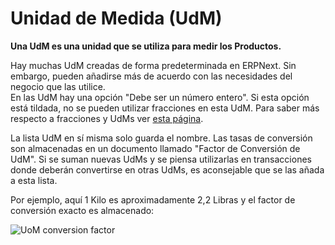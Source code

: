 <!-- add-breadcrumbs -->
# Unidad de Medida (UdM)

**Una UdM es una unidad que se utiliza para medir los Productos.**

Hay muchas UdM creadas de forma predeterminada en ERPNext. Sin embargo, pueden añadirse más de acuerdo con las necesidades del negocio que las utilice.  
En las UdM hay una opción "Debe ser un número entero". Si esta opción está tildada, no se pueden utilizar fracciones en esta UdM. Para saber más respecto a fracciones y UdMs ver [esta página](/docs/user/manual/es/stock/articles/managing-fractions-in-uom).

La lista UdM en sí misma solo guarda el nombre. Las tasas de conversión son almacenadas en un documento llamado "Factor de Conversión de UdM". Si se suman nuevas UdMs y se piensa utilizarlas en transacciones donde deberán convertirse en otras UdMs, es aconsejable que se las añada a esta lista.

Por ejemplo, aquí 1 Kilo es aproximadamente 2,2 Libras y el factor de conversión exacto es almacenado: 

![UoM conversion factor](/docs/assets/img/stock/uom_convert.png)
